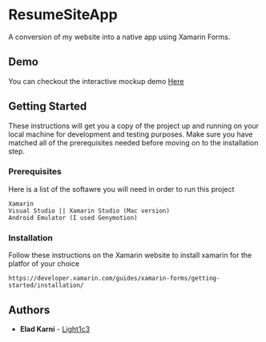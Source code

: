 
# ResumeSiteApp
A conversion of my website into a native app using Xamarin Forms.

## Demo
You can checkout the interactive mockup demo [Here](appmockup.eladkarni.com)

## Getting Started

These instructions will get you a copy of the project up and running on your local machine for development and testing purposes. Make sure you have matched all of the prerequisites needed before moving on to the installation step.

### Prerequisites

Here is a list of the softawre you will need in order to run this project

```
Xamarin
Visual Studio || Xamarin Studio (Mac version)
Android Emulator (I used Genymotion)
```
### Installation

Follow these instructions on the Xamarin website to install xamarin for the platfor of your choice

``
https://developer.xamarin.com/guides/xamarin-forms/getting-started/installation/
``

## Authors

* **Elad Karni** - [Light1c3](https://github.com/Light1c3)
